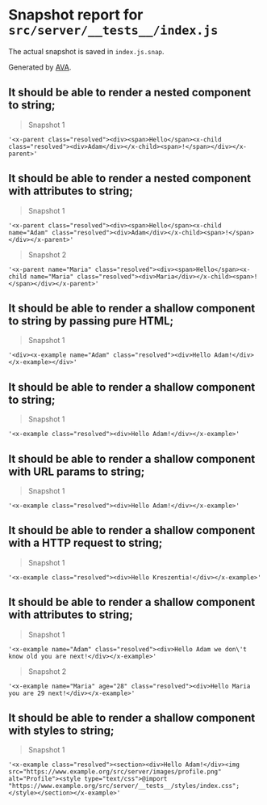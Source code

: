 # Snapshot report for `src/server/__tests__/index.js`

The actual snapshot is saved in `index.js.snap`.

Generated by [AVA](https://ava.li).

## It should be able to render a nested component to string;

> Snapshot 1

    '<x-parent class="resolved"><div><span>Hello</span><x-child class="resolved"><div>Adam</div></x-child><span>!</span></div></x-parent>'

## It should be able to render a nested component with attributes to string;

> Snapshot 1

    '<x-parent class="resolved"><div><span>Hello</span><x-child name="Adam" class="resolved"><div>Adam</div></x-child><span>!</span></div></x-parent>'

> Snapshot 2

    '<x-parent name="Maria" class="resolved"><div><span>Hello</span><x-child name="Maria" class="resolved"><div>Maria</div></x-child><span>!</span></div></x-parent>'

## It should be able to render a shallow component to string by passing pure HTML;

> Snapshot 1

    '<div><x-example name="Adam" class="resolved"><div>Hello Adam!</div></x-example></div>'

## It should be able to render a shallow component to string;

> Snapshot 1

    '<x-example class="resolved"><div>Hello Adam!</div></x-example>'

## It should be able to render a shallow component with URL params to string;

> Snapshot 1

    '<x-example class="resolved"><div>Hello Adam!</div></x-example>'

## It should be able to render a shallow component with a HTTP request to string;

> Snapshot 1

    '<x-example class="resolved"><div>Hello Kreszentia!</div></x-example>'

## It should be able to render a shallow component with attributes to string;

> Snapshot 1

    '<x-example name="Adam" class="resolved"><div>Hello Adam we don\'t know old you are next!</div></x-example>'

> Snapshot 2

    '<x-example name="Maria" age="28" class="resolved"><div>Hello Maria you are 29 next!</div></x-example>'

## It should be able to render a shallow component with styles to string;

> Snapshot 1

    '<x-example class="resolved"><section><div>Hello Adam!</div><img src="https://www.example.org/src/server/images/profile.png" alt="Profile"><style type="text/css">@import "https://www.example.org/src/server/__tests__/styles/index.css";</style></section></x-example>'
